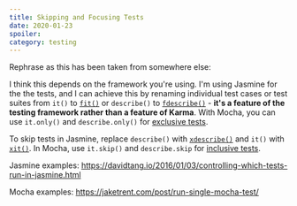 ```yaml
---
title: Skipping and Focusing Tests
date: 2020-01-23
spoiler:
category: testing
---
```


Rephrase as this has been taken from somewhere else:

I think this depends on the framework you're using. I'm using Jasmine for the the tests, and I can achieve this by renaming individual test cases or test suites from `it()` to [`fit()`](https://jasmine.github.io/api/3.4/global#fit) or `describe()` to [`fdescribe()`](https://jasmine.github.io/api/3.4/global#fdescribe) - **it's a feature of the testing framework rather than a feature of Karma**. With Mocha, you can use `it.only()` and `describe.only()` for [exclusive tests](https://mochajs.org/#exclusive-tests).

To skip tests in Jasmine, replace `describe()` with [`xdescribe()`](https://jasmine.github.io/api/3.4/global#xdescribe) and `it()` with [`xit()`](https://jasmine.github.io/api/3.4/global#xit). In Mocha, use `it.skip()` and `describe.skip` for [inclusive tests](https://mochajs.org/#inclusive-tests).

Jasmine examples: https://davidtang.io/2016/01/03/controlling-which-tests-run-in-jasmine.html

Mocha examples: https://jaketrent.com/post/run-single-mocha-test/

